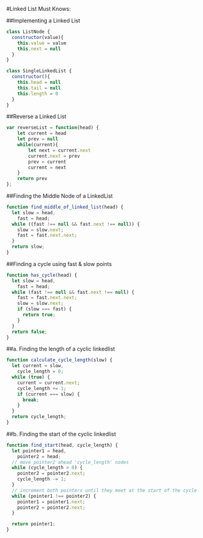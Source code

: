 #Linked List Must Knows:

##Implementing a Linked List

```JavaScript
class ListNode {
  constructor(value){
    this.value = value
    this.next = null
  }
}

class SingleLinkedList {
  constructor(){
    this.head = null
    this.tail = null
    this.length = 0
  }
}
```

##Reverse a Linked List

```JavaScript
var reverseList = function(head) {
    let current = head
    let prev = null
    while(current){
        let next = current.next
        current.next = prev
        prev = current
        current = next
    }
    return prev
};
```

##Finding the Middle Node of a LinkedList

```JavaScript
function find_middle_of_linked_list(head) {
  let slow = head,
    fast = head;
  while ((fast !== null && fast.next !== null)) {
    slow = slow.next;
    fast = fast.next.next;
  }
  return slow;
}
```

##Finding a cycle using fast & slow points

```JavaScript
function has_cycle(head) {
  let slow = head,
    fast = head;
  while (fast !== null && fast.next !== null) {
    fast = fast.next.next;
    slow = slow.next;
    if (slow === fast) {
      return true;
    }
  }
  return false;
}
```

##a. Finding the length of a cyclic linkedlist

```JavaScript
function calculate_cycle_length(slow) {
  let current = slow,
    cycle_length = 0;
  while (true) {
    current = current.next;
    cycle_length += 1;
    if (current === slow) {
      break;
    }
  }
  return cycle_length;
}
```

##b. Finding the start of the cyclic linkedlist

```JavaScript
function find_start(head, cycle_length) {
  let pointer1 = head,
    pointer2 = head;
  // move pointer2 ahead 'cycle_length' nodes
  while (cycle_length > 0) {
    pointer2 = pointer2.next;
    cycle_length -= 1;
  }
  // increment both pointers until they meet at the start of the cycle
  while (pointer1 !== pointer2) {
    pointer1 = pointer1.next;
    pointer2 = pointer2.next;
  }

  return pointer1;
}
```
